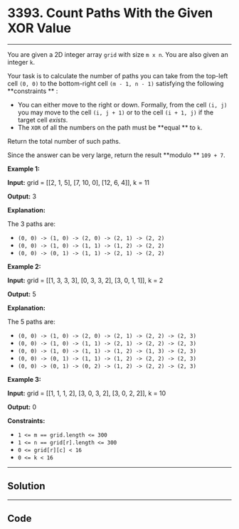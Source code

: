 # 3393. Count Paths With the Given XOR Value

---

You are given a 2D integer array `grid` with size `m x n`. You are also given an integer `k`.

Your task is to calculate the number of paths you can take from the top-left cell `(0, 0)` to the bottom-right cell `(m - 1, n - 1)` satisfying the following **constraints ** :

  * You can either move to the right or down. Formally, from the cell `(i, j)` you may move to the cell `(i, j + 1)` or to the cell `(i + 1, j)` if the target cell _exists_.
  * The `XOR` of all the numbers on the path must be **equal ** to `k`.



Return the total number of such paths.

Since the answer can be very large, return the result **modulo ** `109 + 7`.

 

**Example 1:**

**Input:** grid = [[2, 1, 5], [7, 10, 0], [12, 6, 4]], k = 11

**Output:** 3

**Explanation:**  

The 3 paths are:

  * `(0, 0) -> (1, 0) -> (2, 0) -> (2, 1) -> (2, 2)`
  * `(0, 0) -> (1, 0) -> (1, 1) -> (1, 2) -> (2, 2)`
  * `(0, 0) -> (0, 1) -> (1, 1) -> (2, 1) -> (2, 2)`



**Example 2:**

**Input:** grid = [[1, 3, 3, 3], [0, 3, 3, 2], [3, 0, 1, 1]], k = 2

**Output:** 5

**Explanation:**

The 5 paths are:

  * `(0, 0) -> (1, 0) -> (2, 0) -> (2, 1) -> (2, 2) -> (2, 3)`
  * `(0, 0) -> (1, 0) -> (1, 1) -> (2, 1) -> (2, 2) -> (2, 3)`
  * `(0, 0) -> (1, 0) -> (1, 1) -> (1, 2) -> (1, 3) -> (2, 3)`
  * `(0, 0) -> (0, 1) -> (1, 1) -> (1, 2) -> (2, 2) -> (2, 3)`
  * `(0, 0) -> (0, 1) -> (0, 2) -> (1, 2) -> (2, 2) -> (2, 3)`



**Example 3:**

**Input:** grid = [[1, 1, 1, 2], [3, 0, 3, 2], [3, 0, 2, 2]], k = 10

**Output:** 0

 

**Constraints:**

  * `1 <= m == grid.length <= 300`
  * `1 <= n == grid[r].length <= 300`
  * `0 <= grid[r][c] < 16`
  * `0 <= k < 16`

---

## Solution



---

## Code
```python


```